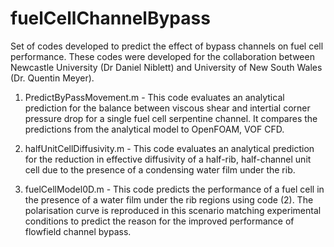 # fuelCellChannelBypass
Set of codes developed to predict the effect of bypass channels on fuel cell performance. These codes were developed for the collaboration between Newcastle University (Dr Daniel Niblett) and University of New South Wales (Dr. Quentin Meyer).

1) PredictByPassMovement.m - This code evaluates an analytical prediction for the balance between viscous shear and intertial corner pressure drop for a single fuel cell serpentine channel. It compares the predictions from the analytical model to OpenFOAM, VOF CFD.

2) halfUnitCellDiffusivity.m - This code evaluates an analytical prediction for the reduction in effective diffusivity of a half-rib, half-channel unit cell due to the presence of a condensing water film under the rib.

3) fuelCellModel0D.m - This code predicts the performance of a fuel cell in the presence of a water film under the rib regions using code (2). The polarisation curve is reproduced in this scenario matching experimental conditions to predict the reason for the improved performance of flowfield channel bypass.
